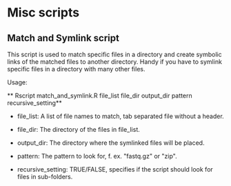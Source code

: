 # Misc scripts

## Match and Symlink script
This script is used to match specific files in a directory and create symbolic links of the matched files to another directory. Handy if you have to symlink specific files in a directory with many other files.

Usage:

** Rscript match_and_symlink.R file_list file_dir output_dir pattern 
recursive_setting**


- file_list: A list of file names to match, tab separated file without 
a header.

- file_dir: The directory of the files in file_list.

- output_dir: The directory where the symlinked files will be placed.

- pattern: The pattern to look for, f. ex. "fastq.gz" or "zip".

- recursive_setting: TRUE/FALSE, specifies if the script should look for 
files in sub-folders.
